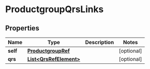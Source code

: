 

# ProductgroupQrsLinks

## Properties

Name | Type | Description | Notes
------------ | ------------- | ------------- | -------------
**self** | [**ProductgroupRef**](ProductgroupRef.md) |  |  [optional]
**qrs** | [**List&lt;QrsRefElement&gt;**](QrsRefElement.md) |  |  [optional]




